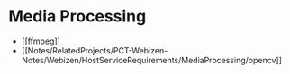 # Media Processing

- [[ffmpeg]]
- [[Notes/RelatedProjects/PCT-Webizen-Notes/Webizen/HostServiceRequirements/MediaProcessing/opencv]] 